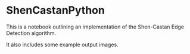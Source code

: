 # ShenCastanPython
This is a notebook outlining an implementation of the Shen-Castan Edge Detection algorithm. 

It also includes some example output images.
